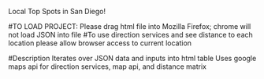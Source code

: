 Local Top Spots in San Diego!

#TO LOAD PROJECT: Please drag html file into Mozilla Firefox; chrome will not load JSON into file
#To use direction services and see distance to each location please allow browser access to current location

#Description
Iterates over JSON data and inputs into html table
Uses google maps api for direction services, map api, and distance matrix